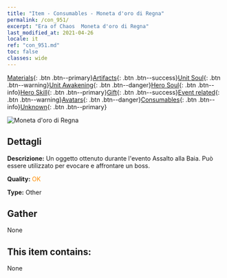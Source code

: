 ```yaml
---
title: "Item - Consumables - Moneta d'oro di Regna"
permalink: /con_951/
excerpt: "Era of Chaos  Moneta d'oro di Regna"
last_modified_at: 2021-04-26
locale: it
ref: "con_951.md"
toc: false
classes: wide
---
```

 [Materials](/ItemsIT/){: .btn .btn--primary}[Artifacts](/ItemsIT/Artifacts/){: .btn .btn--success}[Unit Soul](/ItemsIT/UnitSoul/){: .btn .btn--warning}[Unit Awakening](/ItemsIT/UnitAwakening/){: .btn .btn--danger}[Hero Soul](/ItemsIT/HeroSoul/){: .btn .btn--info}[Hero Skill](/ItemsIT/HeroSkill/){: .btn .btn--primary}[Gift](/ItemsIT/Gift/){: .btn .btn--success}[Event related](/ItemsIT/Events/){: .btn .btn--warning}[Avatars](/ItemsIT/Avatars/){: .btn .btn--danger}[Consumables](/ItemsIT/Consumables/){: .btn .btn--info}[Unknown](/ItemsIT/Unknown/){: .btn .btn--primary}

 ![Moneta d'oro di Regna](/images/t/i_40046.png)

## Dettagli
 **Descrizione:** Un oggetto ottenuto durante l'evento Assalto alla Baia. Può essere utilizzato per evocare e affrontare un boss.

 **Quality:** <span style="color: #FF8C00">OK</span>

 **Type:** Other

## Gather

  None

## This item contains:

  None

